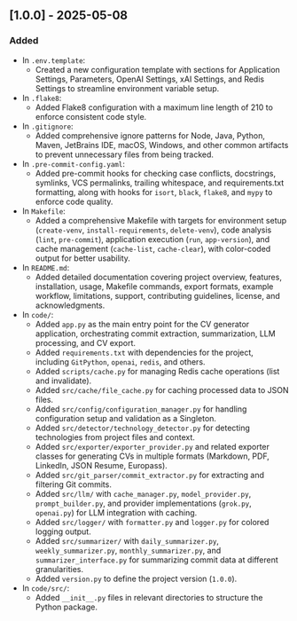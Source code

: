 ## [1.0.0] - 2025-05-08

### Added
- In `.env.template`:
  - Created a new configuration template with sections for Application Settings, Parameters, OpenAI Settings, xAI Settings, and Redis Settings to streamline environment variable setup.
- In `.flake8`:
  - Added Flake8 configuration with a maximum line length of 210 to enforce consistent code style.
- In `.gitignore`:
  - Added comprehensive ignore patterns for Node, Java, Python, Maven, JetBrains IDE, macOS, Windows, and other common artifacts to prevent unnecessary files from being tracked.
- In `.pre-commit-config.yaml`:
  - Added pre-commit hooks for checking case conflicts, docstrings, symlinks, VCS permalinks, trailing whitespace, and requirements.txt formatting, along with hooks for `isort`, `black`, `flake8`, and `mypy` to enforce code quality.
- In `Makefile`:
  - Added a comprehensive Makefile with targets for environment setup (`create-venv`, `install-requirements`, `delete-venv`), code analysis (`lint`, `pre-commit`), application execution (`run`, `app-version`), and cache management (`cache-list`, `cache-clear`), with color-coded output for better usability.
- In `README.md`:
  - Added detailed documentation covering project overview, features, installation, usage, Makefile commands, export formats, example workflow, limitations, support, contributing guidelines, license, and acknowledgments.
- In `code/`:
  - Added `app.py` as the main entry point for the CV generator application, orchestrating commit extraction, summarization, LLM processing, and CV export.
  - Added `requirements.txt` with dependencies for the project, including `GitPython`, `openai`, `redis`, and others.
  - Added `scripts/cache.py` for managing Redis cache operations (list and invalidate).
  - Added `src/cache/file_cache.py` for caching processed data to JSON files.
  - Added `src/config/configuration_manager.py` for handling configuration setup and validation as a Singleton.
  - Added `src/detector/technology_detector.py` for detecting technologies from project files and context.
  - Added `src/exporter/exporter_provider.py` and related exporter classes for generating CVs in multiple formats (Markdown, PDF, LinkedIn, JSON Resume, Europass).
  - Added `src/git_parser/commit_extractor.py` for extracting and filtering Git commits.
  - Added `src/llm/` with `cache_manager.py`, `model_provider.py`, `prompt_builder.py`, and provider implementations (`grok.py`, `openai.py`) for LLM integration with caching.
  - Added `src/logger/` with `formatter.py` and `logger.py` for colored logging output.
  - Added `src/summarizer/` with `daily_summarizer.py`, `weekly_summarizer.py`, `monthly_summarizer.py`, and `summarizer_interface.py` for summarizing commit data at different granularities.
  - Added `version.py` to define the project version (`1.0.0`).
- In `code/src/`:
  - Added `__init__.py` files in relevant directories to structure the Python package.